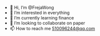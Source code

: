 - 👋 Hi, I’m @FrejaWong
- 👀 I’m interested in everything
- 🌱 I’m currently learning finance 
- 💞️ I’m looking to collaborate on paper
- 📫 How to reach me 510096244@qq.com

<!---
FrejaWong/FrejaWong is a ✨ special ✨ repository because its `README.md` (this file) appears on your GitHub profile.
You can click the Preview link to take a look at your changes.
--->
